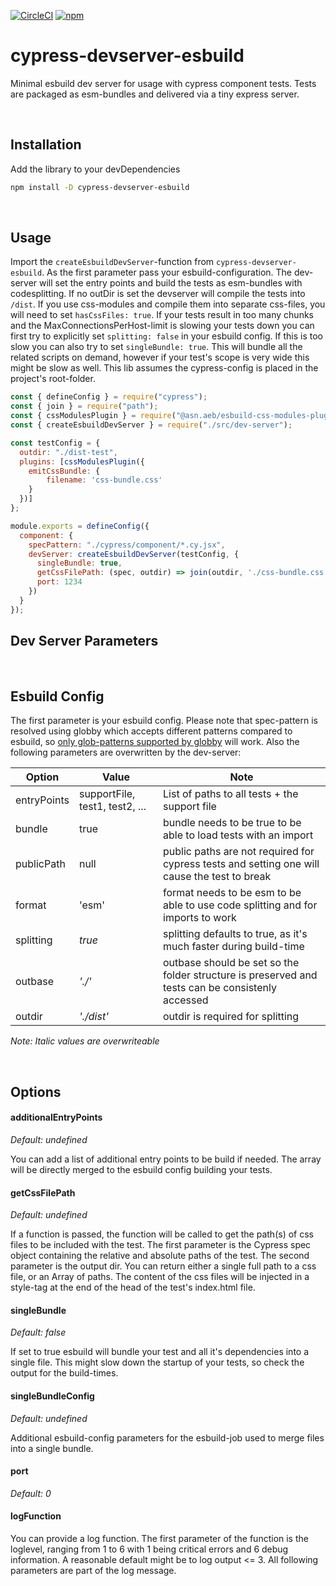 [![CircleCI](https://dl.circleci.com/status-badge/img/gh/fochlac/cypress-devserver-esbuild/tree/main.svg?style=shield)](https://dl.circleci.com/status-badge/redirect/gh/fochlac/cypress-devserver-esbuild/tree/main) [![npm](https://img.shields.io/npm/v/cypress-devserver-esbuild)](https://www.npmjs.com/package/cypress-devserver-esbuild)

# cypress-devserver-esbuild

Minimal esbuild dev server for usage with cypress component tests. Tests are packaged as esm-bundles and delivered via a tiny express server.

<br />

## Installation
Add the library to your devDependencies
```bash
npm install -D cypress-devserver-esbuild
```

<br />

## Usage

Import the `createEsbuildDevServer`-function from `cypress-devserver-esbuild`. As the first parameter pass your esbuild-configuration.
The dev-server will set the entry points and build the tests as esm-bundles with codesplitting. If no outDir is set the devserver will compile the tests into `/dist`.
If you use css-modules and compile them into separate css-files, you will need to set `hasCssFiles: true`.
If your tests result in too many chunks and the MaxConnectionsPerHost-limit is slowing your tests down you can first try to explicitly set `splitting: false` in your esbuild config. If this is too slow you can also try to set `singleBundle: true`. This will bundle all the related scripts on demand, however if your test's scope is very wide this might be slow as well.
This lib assumes the cypress-config is placed in the project's root-folder. 

```js
const { defineConfig } = require("cypress");
const { join } = require("path");
const { cssModulesPlugin } = require("@asn.aeb/esbuild-css-modules-plugin");
const { createEsbuildDevServer } = require("./src/dev-server");

const testConfig = {
  outdir: "./dist-test",
  plugins: [cssModulesPlugin({
    emitCssBundle: {
        filename: 'css-bundle.css'
    }
  })]
};

module.exports = defineConfig({
  component: {
    specPattern: "./cypress/component/*.cy.jsx",
    devServer: createEsbuildDevServer(testConfig, { 
      singleBundle: true, 
      getCssFilePath: (spec, outdir) => join(outdir, './css-bundle.css'),
      port: 1234
    })
  }
});

```

## Dev Server Parameters

<br />

## Esbuild Config

The first parameter is your esbuild config. Please note that spec-pattern is resolved using globby which accepts different patterns compared to esbuild, so [only glob-patterns supported by globby](https://github.com/sindresorhus/globby?tab=readme-ov-file#globbing-patterns) will work.
Also the following parameters are overwritten by the dev-server:

|Option|Value|Note|
|---|---|---|
|entryPoints  |supportFile, test1, test2, ... |List of paths to all tests + the support file|
|bundle       |true                           |bundle needs to be true to be able to load tests with an import|
|publicPath   |null                           |public paths are not required for cypress tests and setting one will cause the test to break|
|format       |'esm'                          |format needs to be esm to be able to use code splitting and for imports to work|
|splitting    |*true*                         |splitting defaults to true, as it's much faster during build-time|
|outbase      |*'./'*                         |outbase should be set so the folder structure is preserved and tests can be consistenly accessed|
|outdir       |*'./dist'*                     |outdir is required for splitting|

*Note: Italic values are overwriteable*

<br />

## Options

#### additionalEntryPoints
*Default: undefined*

You can add a list of additional entry points to be build if needed. The array will be directly merged to the esbuild config building your tests.


#### getCssFilePath
*Default: undefined*

If a function is passed, the function will be called to get the path(s) of css files to be included with the test.
The first parameter is the Cypress spec object containing the relative and absolute paths of the test. The second parameter is the output dir.
You can return either a single full path to a css file, or an Array of paths. The content of the css files will be injected in a style-tag at the end of the head of the test's index.html file.

#### singleBundle
*Default: false*

If set to true esbuild will bundle your test and all it's dependencies into a single file. This might slow down the startup of your tests, so check the output for the build-times.

#### singleBundleConfig
*Default: undefined*

Additional esbuild-config parameters for the esbuild-job used to merge files into a single bundle.

#### port
*Default: 0*

#### logFunction

You can provide a log function. The first parameter of the function is the loglevel, ranging from 1 to 6 with 1 being critical errors and 6 debug information. A reasonable default might be to log output <= 3. All following parameters are part of the log message.
